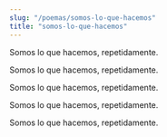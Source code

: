```yaml
---
slug: "/poemas/somos-lo-que-hacemos"
title: "somos-lo-que-hacemos"
---
```

Somos lo que hacemos, repetidamente.

Somos lo que hacemos, repetidamente.

Somos lo que hacemos, repetidamente.

Somos lo que hacemos, repetidamente.

Somos lo que hacemos, repetidamente.